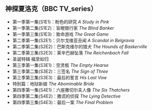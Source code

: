 ## 神探夏洛克（BBC TV_series）

*   第一季第一集(S1E1)：粉色的研究  *A Study in Pink*
*   第一季第二集(S1E2)：盲眼银行家  *The Blind Banker*
*   第一季第三集(S1E3)：致命游戏  *The Great Game*
*   第二季第一集(S2E1)：贝尔戈维亚丑闻  *A Scandal in Belgravia*
*   第二季第二集(S2E2)：巴斯克维尔的猎犬  *The Hounds of Baskerville*
*   第二季第三集(S2E3)：莱辛巴赫坠落  *The Reichenbach Fall*
*   圣诞特辑 福至如归
*   第三季第一集(S3E1)：空灵柩  *The Empty Hearse*
*   第三季第二集(S3E2)：三签名  *The Sign of Three*
*   第三季第三集(S3E3)：最后的誓言  *His Last Vow*
*   特别篇：地狱新娘  *The Abominable Bride*
*   第四季第一集(S4E1)：六座撒切尔夫人像  *The Six Thatchers*
*   第四季第二集(S4E2)：撒谎的侦探  *The Lying Detective*
*   第四季第三集(S4E3)：最后一案  *The Final Problem*

